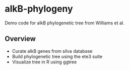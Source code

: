 # alkB-phylogeny
Demo code for alkB phylogenetic tree from Williams et al. 

## Overview

* Curate alkB genes from silva database
* Build phylogenetic tree using the ete3 suite
* Visualize tree in R using ggtree
